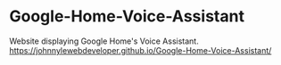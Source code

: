 # Google-Home-Voice-Assistant
Website displaying Google Home's Voice Assistant. 
https://johnnylewebdeveloper.github.io/Google-Home-Voice-Assistant/
